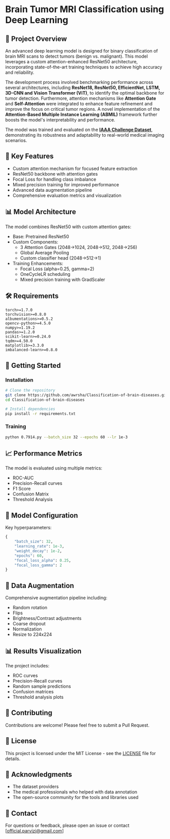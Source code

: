 # Brain Tumor MRI Classification using Deep Learning

## 🧠 Project Overview
An advanced deep learning model is designed for binary classification of brain MRI scans to detect tumors (benign vs. malignant). This model leverages a custom attention-enhanced ResNet50 architecture, incorporating state-of-the-art training techniques to achieve high accuracy and reliability.

The development process involved benchmarking performance across several architectures, including **ResNet18, ResNet50, EfficientNet, LSTM, 3D-CNN and Vision Transformer (ViT)**, to identify the optimal backbone for tumor detection. Furthermore, attention mechanisms like **Attention Gate** and **Self-Attention** were integrated to enhance feature refinement and improve the focus on critical tumor regions. A novel implementation of the **Attention-Based Multiple Instance Learning (ABMIL)** framework further boosts the model's interpretability and performance.

The model was trained and evaluated on the **[IAAA Challenge Dataset](https://www.kaggle.com/datasets/amirmohammadparvizi/newiaaa)**, demonstrating its robustness and adaptability to real-world medical imaging scenarios.

## 🌟 Key Features
- Custom attention mechanism for focused feature extraction
- ResNet50 backbone with attention gates
- Focal Loss for handling class imbalance
- Mixed precision training for improved performance
- Advanced data augmentation pipeline
- Comprehensive evaluation metrics and visualization

## 📊 Model Architecture
The model combines ResNet50 with custom attention gates:
- Base: Pretrained ResNet50
- Custom Components:
  - 3 Attention Gates (2048->1024, 2048->512, 2048->256)
  - Global Average Pooling
  - Custom classifier head (2048->512->1)
- Training Enhancements:
  - Focal Loss (alpha=0.25, gamma=2)
  - OneCycleLR scheduling
  - Mixed precision training with GradScaler

## 🛠 Requirements
```
torch>=1.7.0
torchvision>=0.8.0
albumentations>=0.5.2
opencv-python>=4.5.0
numpy>=1.19.2
pandas>=1.2.0
scikit-learn>=0.24.0
tqdm>=4.50.0
matplotlib>=3.3.0
imbalanced-learn>=0.8.0
```

## 🚀 Getting Started

### Installation
```bash
# Clone the repository
git clone https://github.com/awrsha/Classification-of-brain-diseases.git
cd Classification-of-brain-diseases

# Install dependencies
pip install -r requirements.txt
```

### Training
```bash
python 0.7914.py --batch_size 32 --epochs 60 --lr 1e-3
```

## 📈 Performance Metrics
The model is evaluated using multiple metrics:
- ROC-AUC
- Precision-Recall curves
- F1 Score
- Confusion Matrix
- Threshold Analysis

## 🔧 Model Configuration
Key hyperparameters:
```python
{
    "batch_size": 32,
    "learning_rate": 1e-3,
    "weight_decay": 1e-2,
    "epochs": 60,
    "focal_loss_alpha": 0.25,
    "focal_loss_gamma": 2
}
```

## 🎯 Data Augmentation
Comprehensive augmentation pipeline including:
- Random rotation
- Flips
- Brightness/Contrast adjustments
- Coarse dropout
- Normalization
- Resize to 224x224

## 📊 Results Visualization
The project includes:
- ROC curves
- Precision-Recall curves
- Random sample predictions
- Confusion matrices
- Threshold analysis plots

## 🤝 Contributing
Contributions are welcome! Please feel free to submit a Pull Request.

## 📝 License
This project is licensed under the MIT License - see the [LICENSE](https://github.com/AmirrHussain/Classification-of-brain-diseases#MIT-1-ov-file) file for details.

## 🙏 Acknowledgments
- The dataset providers
- The medical professionals who helped with data annotation
- The open-source community for the tools and libraries used

## 📧 Contact
For questions or feedback, please open an issue or contact [official.parvizi@gmail.com]

